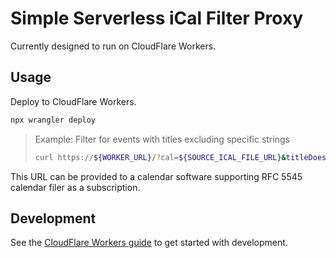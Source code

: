 # Simple Serverless iCal Filter Proxy

Currently designed to run on CloudFlare Workers.

## Usage

Deploy to CloudFlare Workers.

```bash
npx wrangler deploy
```

> Example: Filter for events with titles excluding specific strings
>
> ```bash
> curl https://${WORKER_URL}/?cal=${SOURCE_ICAL_FILE_URL}&titleDoesNotContain=birthday,Birthday
> ```

This URL can be provided to a calendar software supporting RFC 5545 calendar filer as a subscription.

## Development

See the [CloudFlare Workers guide](https://developers.cloudflare.com/workers/get-started/guide/)
to get started with development.
